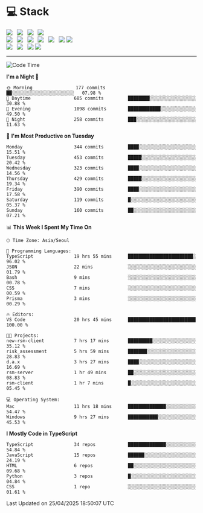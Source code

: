 <h1>💻 Stack</h1>
<div>
 <!-- badge : https://shields.io/ -->
 <!-- icon : https://simpleicons.org/?q=Get -->
 <img src="https://img.shields.io/badge/HTML5-e74c3c?style=flat-square&logo=HTML5&logoColor=white"/> &nbsp 
 <img src="https://img.shields.io/badge/CSS3-0A84FF?style=flat-square&logo=CSS3&logoColor=white"/> &nbsp 
 <img src="https://img.shields.io/badge/JavaScript-FFCD11?style=flat-square&logo=JavaScript&logoColor=white"/> &nbsp 
 <img src="https://img.shields.io/badge/TypeScript-3075C0?style=flat-square&logo=TypeScript&logoColor=white"/>
 <br/>
 <img src="https://img.shields.io/badge/Next-000000?style=flat-square&logo=nextdotjs&logoColor=white"/> &nbsp 
 <img src="https://img.shields.io/badge/React-00BCF6?style=flat-square&logo=React&logoColor=white"/> &nbsp 
 <img src="https://img.shields.io/badge/Redux-764ABC?style=flat-square&logo=Redux&logoColor=white"/> &nbsp
 <img src="https://img.shields.io/badge/Recoil-3578E5?style=flat-square&logo=recoil&logoColor=white"/> &nbsp
 <img src="https://img.shields.io/badge/React-Query-FF4154?style=flat-square&logo=reactquery&logoColor=white"/> &nbsp 
 <img src="https://img.shields.io/badge/styled%2Dcomponents-DB7093?style=flat-square&logo=styled%2Dcomponents&logoColor=white"/>
 <img src="https://img.shields.io/badge/CSS Modules-000000?style=flat-square&logo=CSS Modules&logoColor=white"/> &nbsp 
 <br/>
 <img src="https://img.shields.io/badge/Node-339933?style=flat-square&logo=Node.js&logoColor=white"/> &nbsp 
 <img src="https://img.shields.io/badge/Express-000000?style=flat-square&logo=Express&logoColor=white"/> &nbsp 
 <img src="https://img.shields.io/badge/MongoDB-47A248?style=flat-square&logo=MongoDB&logoColor=white"/>
 <img src="https://img.shields.io/badge/MariaDB-003545?style=flat-square&logo=mariadb&logoColor=white"/>
</div>

<hr>

<!--START_SECTION:waka-->
![Code Time](http://img.shields.io/badge/Code%20Time-2%2C358%20hrs%2024%20mins-blue)

**I'm a Night 🦉** 

```text
🌞 Morning                177 commits         ██░░░░░░░░░░░░░░░░░░░░░░░   07.98 % 
🌆 Daytime                685 commits         ████████░░░░░░░░░░░░░░░░░   30.88 % 
🌃 Evening                1098 commits        ████████████░░░░░░░░░░░░░   49.50 % 
🌙 Night                  258 commits         ███░░░░░░░░░░░░░░░░░░░░░░   11.63 % 
```
📅 **I'm Most Productive on Tuesday** 

```text
Monday                   344 commits         ████░░░░░░░░░░░░░░░░░░░░░   15.51 % 
Tuesday                  453 commits         █████░░░░░░░░░░░░░░░░░░░░   20.42 % 
Wednesday                323 commits         ████░░░░░░░░░░░░░░░░░░░░░   14.56 % 
Thursday                 429 commits         █████░░░░░░░░░░░░░░░░░░░░   19.34 % 
Friday                   390 commits         ████░░░░░░░░░░░░░░░░░░░░░   17.58 % 
Saturday                 119 commits         █░░░░░░░░░░░░░░░░░░░░░░░░   05.37 % 
Sunday                   160 commits         ██░░░░░░░░░░░░░░░░░░░░░░░   07.21 % 
```


📊 **This Week I Spent My Time On** 

```text
🕑︎ Time Zone: Asia/Seoul

💬 Programming Languages: 
TypeScript               19 hrs 55 mins      ████████████████████████░   96.02 % 
JSON                     22 mins             ░░░░░░░░░░░░░░░░░░░░░░░░░   01.79 % 
Bash                     9 mins              ░░░░░░░░░░░░░░░░░░░░░░░░░   00.78 % 
CSS                      7 mins              ░░░░░░░░░░░░░░░░░░░░░░░░░   00.59 % 
Prisma                   3 mins              ░░░░░░░░░░░░░░░░░░░░░░░░░   00.29 % 

🔥 Editors: 
VS Code                  20 hrs 45 mins      █████████████████████████   100.00 % 

🐱‍💻 Projects: 
new-rsm-client           7 hrs 17 mins       █████████░░░░░░░░░░░░░░░░   35.12 % 
risk_assessment          5 hrs 59 mins       ███████░░░░░░░░░░░░░░░░░░   28.83 % 
d.a.x                    3 hrs 27 mins       ████░░░░░░░░░░░░░░░░░░░░░   16.69 % 
rsm-server               1 hr 49 mins        ██░░░░░░░░░░░░░░░░░░░░░░░   08.83 % 
rsm-client               1 hr 7 mins         █░░░░░░░░░░░░░░░░░░░░░░░░   05.45 % 

💻 Operating System: 
Mac                      11 hrs 18 mins      ██████████████░░░░░░░░░░░   54.47 % 
Windows                  9 hrs 27 mins       ███████████░░░░░░░░░░░░░░   45.53 % 
```

**I Mostly Code in TypeScript** 

```text
TypeScript               34 repos            ██████████████░░░░░░░░░░░   54.84 % 
JavaScript               15 repos            ██████░░░░░░░░░░░░░░░░░░░   24.19 % 
HTML                     6 repos             ██░░░░░░░░░░░░░░░░░░░░░░░   09.68 % 
Python                   3 repos             █░░░░░░░░░░░░░░░░░░░░░░░░   04.84 % 
CSS                      1 repo              ░░░░░░░░░░░░░░░░░░░░░░░░░   01.61 % 
```




 Last Updated on 25/04/2025 18:50:07 UTC
<!--END_SECTION:waka-->
